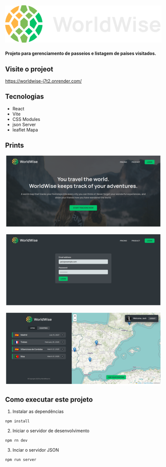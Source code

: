 # ![WorldWise](./public/logo.png)

**Projeto para gerenciamento de passeios e listagem de países visitados.**

## Visite o projeot
https://worldwise-j7t2.onrender.com/

## Tecnologias

- React
- Vite
- CSS Modules
- json Server
- leaflet Mapa

## Prints

![Home](./public/Captura%20de%20tela%20de%202025-03-21%2018-44-46.png)

![login fake](./public/Captura%20de%20tela%20de%202025-03-21%2018-51-43.png)

![dashboard](./public/Captura%20de%20tela%20de%202025-03-21%2018-51-56.png)

## Como executar este projeto

1. Instalar as dependências

```bash
npm install
```

2. Iniciar o servidor de desenvolvimento

```bash
npm rn dev
```

3. Inciar o servidor JSON

```bash
npm run server

```
